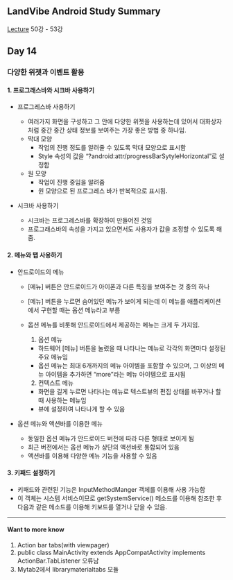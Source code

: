 ## LandVibe Android Study Summary
[Lecture](https://www.inflearn.com/course/do-it-%EC%95%88%EB%93%9C%EB%A1%9C%EC%9D%B4%EB%93%9C-%EC%95%B1-%ED%94%84%EB%A1%9C%EA%B7%B8%EB%9E%98%EB%B0%8D-%EC%95%88%EB%93%9C%EB%A1%9C%EC%9D%B4%EB%93%9C-%EA%B0%95%EC%A2%8C-2/) 50강 - 53강
## Day 14

### 다양한 위젯과 이벤트 활용

#### 1. 프로그래스바와 시크바 사용하기
* 프로그레스바 사용하기
  - 여러가지 화면을 구성하고 그 안에 다양한 위젯을 사용하는데 있어서 대화상자처럼 중간 중간 상태 정보를 보여주는 가장 좋은 방법 중 하나임.
  - 막대 모양
    * 작업의 진행 정도를 알려줄 수 있도록 막대 모양으로 표시함
    * Style 속성의 값을 “?android:attr/progressBarSytyleHorizontal”로 설정함
  - 원 모양
    * 작업이 진행 중임을 알려줌
    * 원 모양으로 된 프로그레스 바가 반복적으로 표시됨.

* 시크바 사용하기
  - 시크바는 프로그레스바를 확장하여 만들어진 것임
  - 프로그래스바의 속성을 가지고 있으면서도 사용자가 값을 조정할 수 있도록 해 줌.

#### 2. 메뉴와 탭 사용하기
* 안드로이드의 메뉴
  * [메뉴] 버튼은 안드로이드가 아이폰과 다른 특징을 보여주는 것 중의 하나
  * [메뉴] 버튼을 누르면 숨어있던 메뉴가 보이게 되는데 이 메뉴를 애플리케이션에서 구현할 때는 옵션 메뉴라고 부름
  * 옵션 메뉴를 비롯해 안드로이드에서 제공하는 메뉴는 크게 두 가지임.
    1. 옵션 메뉴
      * 하드웨어 [메뉴] 버튼을 눌렀을 때 나타나는 메뉴로 각각의 화면마다 설정된 주요 메뉴임
      * 옵션 메뉴는 최대 6개까지의 메뉴 아이템을 포함할 수 있으며, 그 이상의 메뉴 아이템을 추가하면 “more”라는 메뉴 아이템으로 표시됨

    2. 컨텍스트 메뉴
      * 화면을 길게 누르면 나타나는 메뉴로 텍스트뷰의 편집 상태를 바꾸거나 할 때 사용하는 메뉴임
      * 뷰에 설정하여 나타나게 할 수 있음

* 옵션 메뉴와 액션바를 이용한 메뉴
  * 동일한 옵션 메뉴가 안드로이드 버전에 따라 다른 형태로 보이게 됨
  * 최근 버전에서는 옵션 메뉴가 상단의 액션바로 통합되어 있음
  * 액션바를 이용해 다양한 메뉴 기능을 사용할 수 있음

#### 3. 키패드 설정하기
* 키패드와 관련된 기능은 InputMethodManger 객체를 이용해 사용 가능함
* 이 객체는 시스템 서비스이므로 getSystemService() 메소드를 이용해 참조한 후 다음과 같은 메소드를 이용해 키보드를 열거나 닫을 수 있음.

--------
#### Want to more know
1. Action bar tabs(with viewpager)
2. public class MainActivity extends AppCompatActivity implements ActionBar.TabListener 오류남
3. Mytab2에서 librarymaterialtabs 모듈

